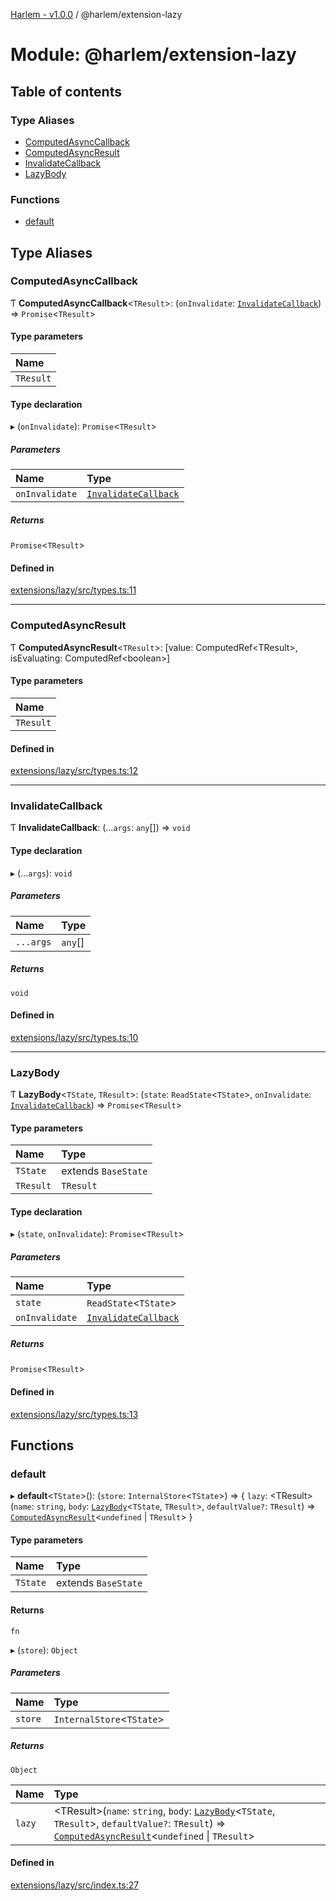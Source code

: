 [Harlem - v1.0.0](../index.md) / @harlem/extension-lazy

# Module: @harlem/extension-lazy

## Table of contents

### Type Aliases

- [ComputedAsyncCallback](harlem_extension_lazy.md#computedasynccallback)
- [ComputedAsyncResult](harlem_extension_lazy.md#computedasyncresult)
- [InvalidateCallback](harlem_extension_lazy.md#invalidatecallback)
- [LazyBody](harlem_extension_lazy.md#lazybody)

### Functions

- [default](harlem_extension_lazy.md#default)

## Type Aliases

### ComputedAsyncCallback

Ƭ **ComputedAsyncCallback**<`TResult`\>: (`onInvalidate`: [`InvalidateCallback`](harlem_extension_lazy.md#invalidatecallback)) => `Promise`<`TResult`\>

#### Type parameters

| Name |
| :------ |
| `TResult` |

#### Type declaration

▸ (`onInvalidate`): `Promise`<`TResult`\>

##### Parameters

| Name | Type |
| :------ | :------ |
| `onInvalidate` | [`InvalidateCallback`](harlem_extension_lazy.md#invalidatecallback) |

##### Returns

`Promise`<`TResult`\>

#### Defined in

[extensions/lazy/src/types.ts:11](https://github.com/andrewcourtice/harlem/blob/1dcd57c/extensions/lazy/src/types.ts#L11)

___

### ComputedAsyncResult

Ƭ **ComputedAsyncResult**<`TResult`\>: [value: ComputedRef<TResult\>, isEvaluating: ComputedRef<boolean\>]

#### Type parameters

| Name |
| :------ |
| `TResult` |

#### Defined in

[extensions/lazy/src/types.ts:12](https://github.com/andrewcourtice/harlem/blob/1dcd57c/extensions/lazy/src/types.ts#L12)

___

### InvalidateCallback

Ƭ **InvalidateCallback**: (...`args`: `any`[]) => `void`

#### Type declaration

▸ (...`args`): `void`

##### Parameters

| Name | Type |
| :------ | :------ |
| `...args` | `any`[] |

##### Returns

`void`

#### Defined in

[extensions/lazy/src/types.ts:10](https://github.com/andrewcourtice/harlem/blob/1dcd57c/extensions/lazy/src/types.ts#L10)

___

### LazyBody

Ƭ **LazyBody**<`TState`, `TResult`\>: (`state`: `ReadState`<`TState`\>, `onInvalidate`: [`InvalidateCallback`](harlem_extension_lazy.md#invalidatecallback)) => `Promise`<`TResult`\>

#### Type parameters

| Name | Type |
| :------ | :------ |
| `TState` | extends `BaseState` |
| `TResult` | `TResult` |

#### Type declaration

▸ (`state`, `onInvalidate`): `Promise`<`TResult`\>

##### Parameters

| Name | Type |
| :------ | :------ |
| `state` | `ReadState`<`TState`\> |
| `onInvalidate` | [`InvalidateCallback`](harlem_extension_lazy.md#invalidatecallback) |

##### Returns

`Promise`<`TResult`\>

#### Defined in

[extensions/lazy/src/types.ts:13](https://github.com/andrewcourtice/harlem/blob/1dcd57c/extensions/lazy/src/types.ts#L13)

## Functions

### default

▸ **default**<`TState`\>(): (`store`: `InternalStore`<`TState`\>) => { `lazy`: <TResult\>(`name`: `string`, `body`: [`LazyBody`](harlem_extension_lazy.md#lazybody)<`TState`, `TResult`\>, `defaultValue?`: `TResult`) => [`ComputedAsyncResult`](harlem_extension_lazy.md#computedasyncresult)<`undefined` \| `TResult`\>  }

#### Type parameters

| Name | Type |
| :------ | :------ |
| `TState` | extends `BaseState` |

#### Returns

`fn`

▸ (`store`): `Object`

##### Parameters

| Name | Type |
| :------ | :------ |
| `store` | `InternalStore`<`TState`\> |

##### Returns

`Object`

| Name | Type |
| :------ | :------ |
| `lazy` | <TResult\>(`name`: `string`, `body`: [`LazyBody`](harlem_extension_lazy.md#lazybody)<`TState`, `TResult`\>, `defaultValue?`: `TResult`) => [`ComputedAsyncResult`](harlem_extension_lazy.md#computedasyncresult)<`undefined` \| `TResult`\> |

#### Defined in

[extensions/lazy/src/index.ts:27](https://github.com/andrewcourtice/harlem/blob/1dcd57c/extensions/lazy/src/index.ts#L27)
